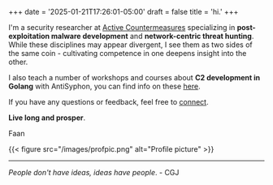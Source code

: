 +++
date = '2025-01-21T17:26:01-05:00'
draft = false
title = 'hi.'
+++

I'm a security researcher at [Active Countermeasures](https://www.activecountermeasures.com) specializing in **post-exploitation 
malware development** and **network-centric threat hunting**. While these disciplines may appear divergent, I see them as two sides of 
the same coin - cultivating competence in one deepens insight into the other.

I also teach a number of workshops and courses about **C2 development in Golang** with AntiSyphon, you can find info on these [here](https://www.antisyphontraining.com/instructor/faan-ross/).

If you have any questions or feedback, feel free to [connect](mailto:moi@faanross.com).

**Live long and prosper**.

Faan

{{< figure src="/images/profpic.png" alt="Profile picture" >}}
___

_People don't have ideas, ideas have people_. - CGJ


